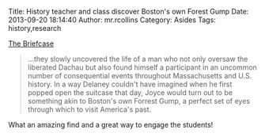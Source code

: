 Title: History teacher and class discover Boston's own Forest Gump
Date: 2013-09-20 18:14:40
Author: mr.rcollins
Category: Asides
Tags: history,research

[The Briefcase](http://www.bostonmagazine.com/news/blog/2013/09/03/martin-w-joyce-the-briefcase/)

>...they slowly uncovered the life of a man who not only oversaw the liberated Dachau but also found himself a participant in an uncommon number of consequential events throughout Massachusetts and U.S. history. In a way Delaney couldn't have imagined when he first popped open the suitcase that day, Joyce would turn out to be something akin to Boston's own Forrest Gump, a perfect set of eyes through which to visit America's past.

What an amazing find and a great way to engage the students!
